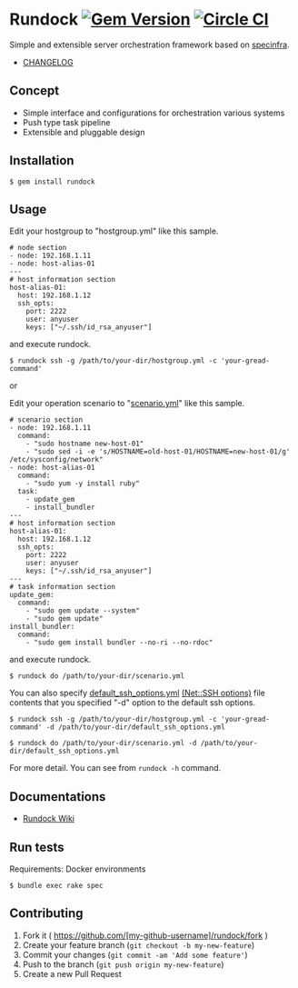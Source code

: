 # Rundock [![Gem Version](https://badge.fury.io/rb/rundock.svg)](http://badge.fury.io/rb/rundock) [![Circle CI](https://circleci.com/gh/hiracy/rundock.png?style=shield&circle-token=0d8a3836c5e285b7ecb6d076f2d51c5deca52d8b)](https://circleci.com/gh/hiracy/rundock)

Simple and extensible server orchestration framework based on [specinfra](https://github.com/serverspec/specinfra).

- [CHANGELOG](https://github.com/hiracy/rundock/blob/master/CHANGELOG.md)

## Concept

- Simple interface and configurations for orchestration various systems 
- Push type task pipeline
- Extensible and pluggable design

## Installation

```
$ gem install rundock
```

## Usage

Edit your hostgroup to "hostgroup.yml" like this sample.

```
# node section
- node: 192.168.1.11
- node: host-alias-01
---
# host information section
host-alias-01:
  host: 192.168.1.12
  ssh_opts:
    port: 2222
    user: anyuser
    keys: ["~/.ssh/id_rsa_anyuser"]
```

and execute rundock.

    $ rundock ssh -g /path/to/your-dir/hostgroup.yml -c 'your-gread-command'

or

Edit your operation scenario to "[scenario.yml](https://github.com/hiracy/rundock/blob/master/scenario_sample.yml)" like this sample.

```
# scenario section
- node: 192.168.1.11
  command:
    - "sudo hostname new-host-01"
    - "sudo sed -i -e 's/HOSTNAME=old-host-01/HOSTNAME=new-host-01/g' /etc/sysconfig/network"
- node: host-alias-01
  command:
    - "sudo yum -y install ruby"
  task:
    - update_gem
    - install_bundler
---
# host information section
host-alias-01:
  host: 192.168.1.12
  ssh_opts:
    port: 2222
    user: anyuser
    keys: ["~/.ssh/id_rsa_anyuser"]
---
# task information section
update_gem:
  command:
    - "sudo gem update --system"
    - "sudo gem update"
install_bundler:
  command:
    - "sudo gem install bundler --no-ri --no-rdoc"
```

and execute rundock.

    $ rundock do /path/to/your-dir/scenario.yml

You can also specify [default_ssh_options.yml](https://github.com/hiracy/rundock/blob/master/default_ssh.yml) [(Net::SSH options)](http://net-ssh.github.io/net-ssh/classes/Net/SSH.html) file contents that you specified "-d" option to the default ssh options.

```
$ rundock ssh -g /path/to/your-dir/hostgroup.yml -c 'your-gread-command' -d /path/to/your-dir/default_ssh_options.yml
```
```
$ rundock do /path/to/your-dir/scenario.yml -d /path/to/your-dir/default_ssh_options.yml
```

For more detail. You can see from `rundock -h` command.

## Documentations

- [Rundock Wiki](https://github.com/hiracy/rundock/wiki)

## Run tests

Requirements: Docker environments

```
$ bundle exec rake spec
```

## Contributing

1. Fork it ( https://github.com/[my-github-username]/rundock/fork )
2. Create your feature branch (`git checkout -b my-new-feature`)
3. Commit your changes (`git commit -am 'Add some feature'`)
4. Push to the branch (`git push origin my-new-feature`)
5. Create a new Pull Request
